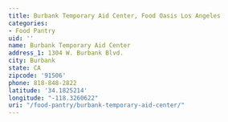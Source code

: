 ```yaml
---
title: Burbank Temporary Aid Center, Food Oasis Los Angeles
categories:
- Food Pantry
uid: ''
name: Burbank Temporary Aid Center
address_1: 1304 W. Burbank Blvd.
city: Burbank
state: CA
zipcode: '91506'
phone: 818-848-2822
latitude: '34.1825214'
longitude: "-118.3260622"
uri: "/food-pantry/burbank-temporary-aid-center/"
---
```


